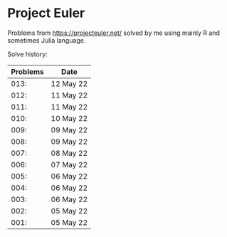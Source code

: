 # Project Euler
Problems from https://projecteuler.net/ solved by me using mainly R and sometimes Julia language.

Solve history:

| Problems  |   Date    |
| --------- | --------- |
| 013:      | 12 May 22 |
| 012:      | 11 May 22 |
| 011:      | 11 May 22 |
| 010:      | 10 May 22 |
| 009:      | 09 May 22 |
| 008:      | 09 May 22 |
| 007:      | 08 May 22 |
| 006:      | 07 May 22 |
| 005:      | 06 May 22 |
| 004:      | 06 May 22 |
| 003:      | 06 May 22 |
| 002:      | 05 May 22 |
| 001:      | 05 May 22 |

